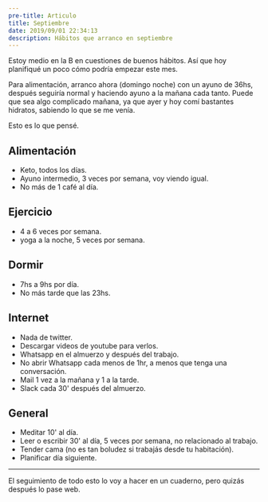 ```yaml
---
pre-title: Articulo
title: Septiembre
date: 2019/09/01 22:34:13
description: Hábitos que arranco en septiembre
---
```


Estoy medio en la B en cuestiones de buenos hábitos. Así que hoy planifiqué un poco cómo podría empezar este mes.

Para alimentación, arranco ahora (domingo noche) con un ayuno de 36hs, después seguiría normal y haciendo ayuno a la mañana cada tanto. Puede que sea algo complicado mañana, ya que ayer y hoy comí bastantes hidratos, sabiendo lo que se me venía.

Esto es lo que pensé.

## Alimentación

- Keto, todos los días.
- Ayuno intermedio, 3 veces por semana, voy viendo igual.
- No más de 1 café al día.

## Ejercicio

- 4 a 6 veces por semana.
- yoga a la noche, 5 veces por semana.

## Dormir

- 7hs a 9hs por día.
- No más tarde que las 23hs.

## Internet

- Nada de twitter.
- Descargar videos de youtube para verlos.
- Whatsapp en el almuerzo y después del trabajo.
- No abrir Whatsapp cada menos de 1hr, a menos que tenga una conversación.
- Mail 1 vez a la mañana y 1 a la tarde.
- Slack cada 30' después del almuerzo.

## General

- Meditar 10' al día.
- Leer o escribir 30' al día, 5 veces por semana, no relacionado al trabajo.
- Tender cama (no es tan boludez si trabajás desde tu habitación).
- Planificar día siguiente.

---

El seguimiento de todo esto lo voy a hacer en un cuaderno, pero quizás después lo pase web.
